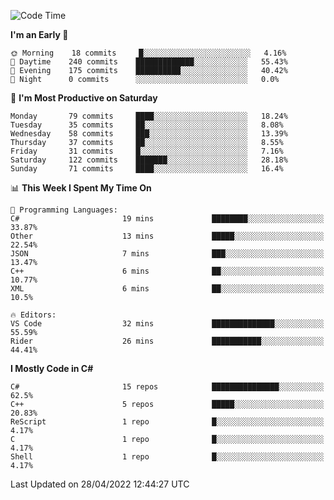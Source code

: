 <!--START_SECTION:waka-->
![Code Time](http://img.shields.io/badge/Code%20Time-772%20hrs%2036%20mins-blue)

**I'm an Early 🐤** 

```text
🌞 Morning    18 commits     █░░░░░░░░░░░░░░░░░░░░░░░░   4.16% 
🌆 Daytime    240 commits    █████████████░░░░░░░░░░░░   55.43% 
🌃 Evening    175 commits    ██████████░░░░░░░░░░░░░░░   40.42% 
🌙 Night      0 commits      ░░░░░░░░░░░░░░░░░░░░░░░░░   0.0%

```
📅 **I'm Most Productive on Saturday** 

```text
Monday       79 commits     ████░░░░░░░░░░░░░░░░░░░░░   18.24% 
Tuesday      35 commits     ██░░░░░░░░░░░░░░░░░░░░░░░   8.08% 
Wednesday    58 commits     ███░░░░░░░░░░░░░░░░░░░░░░   13.39% 
Thursday     37 commits     ██░░░░░░░░░░░░░░░░░░░░░░░   8.55% 
Friday       31 commits     █░░░░░░░░░░░░░░░░░░░░░░░░   7.16% 
Saturday     122 commits    ███████░░░░░░░░░░░░░░░░░░   28.18% 
Sunday       71 commits     ████░░░░░░░░░░░░░░░░░░░░░   16.4%

```


📊 **This Week I Spent My Time On** 

```text
💬 Programming Languages: 
C#                       19 mins             ████████░░░░░░░░░░░░░░░░░   33.87% 
Other                    13 mins             █████░░░░░░░░░░░░░░░░░░░░   22.54% 
JSON                     7 mins              ███░░░░░░░░░░░░░░░░░░░░░░   13.47% 
C++                      6 mins              ██░░░░░░░░░░░░░░░░░░░░░░░   10.77% 
XML                      6 mins              ██░░░░░░░░░░░░░░░░░░░░░░░   10.5%

🔥 Editors: 
VS Code                  32 mins             ██████████████░░░░░░░░░░░   55.59% 
Rider                    26 mins             ███████████░░░░░░░░░░░░░░   44.41%

```

**I Mostly Code in C#** 

```text
C#                       15 repos            ███████████████░░░░░░░░░░   62.5% 
C++                      5 repos             █████░░░░░░░░░░░░░░░░░░░░   20.83% 
ReScript                 1 repo              █░░░░░░░░░░░░░░░░░░░░░░░░   4.17% 
C                        1 repo              █░░░░░░░░░░░░░░░░░░░░░░░░   4.17% 
Shell                    1 repo              █░░░░░░░░░░░░░░░░░░░░░░░░   4.17%

```



 Last Updated on 28/04/2022 12:44:27 UTC
<!--END_SECTION:waka-->
